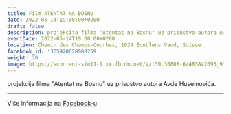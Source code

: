 ```yaml
---
title: Film ATENTAT NA BOSNU
date: 2022-05-14T19:00:00+0200
draft: false
description: projekcija filma "Atentat na Bosnu" uz prisustvo autora Avde Huseinovića.
eventDate: 2022-05-14T19:00:00+0200
location: Chemin des Champs-Courbes, 1024 Ecublens Vaud, Suisse
facebook_id: '365920628908259'
weight: 30
image: https://scontent-sin11-1.xx.fbcdn.net/v/t39.30808-6/483842093_9330013443761058_8599832410174975788_n.jpg?_nc_cat=104&ccb=1-7&_nc_sid=9e60e4&_nc_eui2=AeEC0Xmykjlv_ETi-pq_UxA4U3X6S-EwxWtTdfpL4TDFa4ltSy1b-b1Zurdu5EE7TRfEIRV1HSCWkEWKeNtTiliB&_nc_ohc=UhZIvZqH1oEQ7kNvwE748fr&_nc_oc=Adn1gNEUx0B5r9AscWY_6WrWNFn7MdtGZVi3e7poE5bt__mSxe8pTzgJ-dCWPub0gVo&_nc_zt=23&_nc_ht=scontent-sin11-1.xx&edm=ABTKTjYEAAAA&_nc_gid=ScxEkfPHpOW_leFc2Iy9zQ&oh=00_AfHlYAYaC-Gapg3YEhvOE3sKD7DNhodxnwF-nd31rPPBnQ&oe=68175953
---
```


projekcija filma "Atentat na Bosnu" uz prisustvo autora Avde Huseinovića.

---

Više informacija na [Facebook-u](https://facebook.com/events/365920628908259)